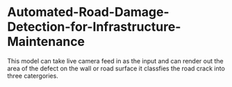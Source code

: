 # Automated-Road-Damage-Detection-for-Infrastructure-Maintenance

This model can take live camera feed in as the input and can render out the area of the defect on the wall or road surface it classfies the road crack into three catergories.




